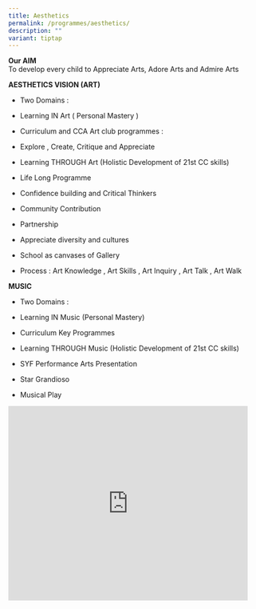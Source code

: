 ```yaml
---
title: Aesthetics
permalink: /programmes/aesthetics/
description: ""
variant: tiptap
---
```

<p><strong>Our AIM</strong>
<br>To develop every child to Appreciate Arts, Adore Arts and Admire Arts</p>
<p><strong>AESTHETICS VISION (ART)</strong>
</p>
<ul data-tight="true" class="tight">
<li>
<p>Two Domains :&nbsp;</p>
</li>
<li>
<p>Learning IN Art ( Personal Mastery )</p>
</li>
<li>
<p>Curriculum and CCA Art club programmes :</p>
</li>
<li>
<p>Explore , Create, Critique and Appreciate</p>
</li>
<li>
<p>Learning THROUGH Art (Holistic Development of 21st CC skills)</p>
</li>
<li>
<p>Life Long Programme</p>
</li>
<li>
<p>Confidence building and Critical Thinkers</p>
</li>
<li>
<p>Community Contribution</p>
</li>
<li>
<p>Partnership</p>
</li>
<li>
<p>Appreciate diversity and cultures</p>
</li>
<li>
<p>School as canvases of Gallery</p>
</li>
<li>
<p>Process : Art Knowledge , Art Skills , Art Inquiry , Art Talk , Art Walk</p>
</li>
</ul>
<p><strong>MUSIC</strong>
</p>
<ul data-tight="true" class="tight">
<li>
<p>Two Domains :</p>
</li>
<li>
<p>Learning IN Music (Personal Mastery)</p>
</li>
<li>
<p>Curriculum Key Programmes</p>
</li>
<li>
<p>Learning THROUGH Music (Holistic Development of 21st CC skills)</p>
</li>
<li>
<p>SYF Performance Arts Presentation</p>
</li>
<li>
<p>Star Grandioso</p>
</li>
<li>
<p>Musical Play</p>
</li>
</ul>
<div class="iframe-wrapper">
<iframe height="389" width="480" allowfullscreen="true" frameborder="0" src="https://docs.google.com/presentation/d/e/2PACX-1vQ4OuLsQ5VabqcEB_GHk_BgKLcnfKhir-mHH2hPDXeJjTuWgVP4ftIsp3nGiqyELafJMwrlKKoc9JRa/embed?start=false&amp;loop=false&amp;delayms=3000"></iframe>
</div>
<p></p>